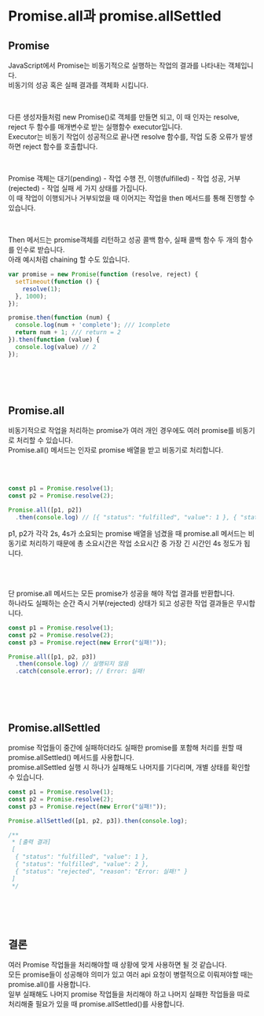 # Promise.all과 promise.allSettled

## Promise

JavaScript에서 Promise는 비동기적으로 실행하는 작업의 결과를 나타내는 객체입니다.  
비동기의 성공 혹은 실패 결과를 객체화 시킵니다.

<br>

다른 생성자들처럼 new Promise()로 객체를 만들면 되고, 이 때 인자는 resolve, reject 두 함수를 매개변수로 받는 실행함수 executor입니다.  
Executor는 비동기 작업이 성공적으로 끝나면 resolve 함수를, 작업 도중 오류가 발생하면 reject 함수를 호출합니다.  

<br>

Promise 객체는 대기(pending) - 작업 수행 전, 이행(fulfilled) - 작업 성공, 거부(rejected) - 작업 실패 세 가지 상태를 가집니다.  
이 때 작업이 이행되거나 거부되었을 때 이어지는 작업을 then 메서드를 통해 진행할 수 있습니다.  

<br>

Then 메서드는 promise객체를 리턴하고 성공 콜백 함수, 실패 콜백 함수 두 개의 함수를 인수로 받습니다.  
아래 예시처럼 chaining 할 수도 있습니다.

```typescript
var promise = new Promise(function (resolve, reject) {
  setTimeout(function () {
    resolve(1);
  }, 1000);
});

promise.then(function (num) {
  console.log(num + 'complete'); /// 1complete
  return num + 1; /// return = 2
}).then(function (value) {
  console.log(value) // 2
});
```

<br>
<br>
<br>

## Promise.all

비동기적으로 작업을 처리하는 promise가 여러 개인 경우에도 여러 promise를 비동기로 처리할 수 있습니다.  
Promise.all() 메서드는 인자로 promise 배열을 받고 비동기로 처리합니다.  

<br>
<br>

```typescript
const p1 = Promise.resolve(1);
const p2 = Promise.resolve(2);

Promise.all([p1, p2])
  .then(console.log) // [{ "status": "fulfilled", "value": 1 }, { "status": "fulfilled", "value": 2 }]
```

p1, p2가 각각 2s, 4s가 소요되는 promise 배열을 넘겼을 때 promise.all 메서드는 비동기로 처리하기 때문에
총 소요시간은 작업 소요시간 중 가장 긴 시간인 4s 정도가 됩니다.

<br>
<br>

단 promise.all 메서드는 모든 promise가 성공을 해야 작업 결과를 반환합니다.  
하나라도 실패하는 순간 즉시 거부(rejected) 상태가 되고 성공한 작업 결과들은 무시합니다.

```typescript
const p1 = Promise.resolve(1);
const p2 = Promise.resolve(2);
const p3 = Promise.reject(new Error("실패!"));

Promise.all([p1, p2, p3])
  .then(console.log) // 실행되지 않음
  .catch(console.error); // Error: 실패!
```

<br>
<br>
<br>

## Promise.allSettled

promise 작업들이 중간에 실패하더라도 실패한 promise를 포함해 처리를 원할 때 promise.allSettled() 메서드를 사용합니다.  
promise.allSettled 실행 시 하나가 실패해도 나머지를 기다리며, 개별 상태를 확인할 수 있습니다.

```typescript
const p1 = Promise.resolve(1);
const p2 = Promise.resolve(2);
const p3 = Promise.reject(new Error("실패!"));

Promise.allSettled([p1, p2, p3]).then(console.log);

/**
 * [출력 결과]
 [
  { "status": "fulfilled", "value": 1 },
  { "status": "fulfilled", "value": 2 },
  { "status": "rejected", "reason": "Error: 실패!" }
 ] 
 */
```

<br>
<br>
<br>

## 결론

여러 Promise 작업들을 처리해야할 때 상황에 맞게 사용하면 될 것 같습니다.  
모든 promise들이 성공해야 의미가 있고 여러 api 요청이 병렬적으로 이뤄져야할 때는 promise.all()를 사용합니다.  
일부 실패해도 나머지 promise 작업들을 처리해야 하고 나머지 실패한 작업들을 따로 처리해줄 필요가 있을 때 promise.allSettled()를 사용합니다.
